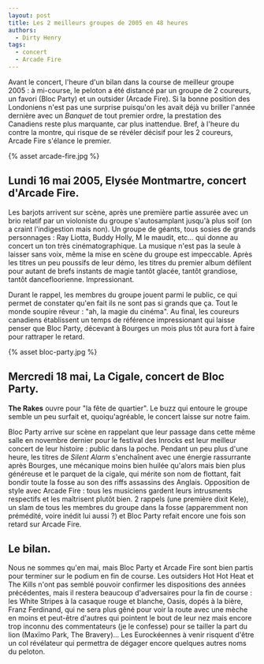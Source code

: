 ```yaml
---
layout: post
title: Les 2 meilleurs groupes de 2005 en 48 heures
authors:
  - Dirty Henry
tags:
  - concert
  - Arcade Fire
---
```


Avant le concert, l'heure d'un bilan dans la course de meilleur groupe 2005 : à
mi-course, le peloton a été distancé par un groupe de 2 coureurs, un favori
(Bloc Party) et un outsider (Arcade Fire). Si la bonne position des Londoniens
n'est pas une surprise puisqu'on les avait déjà vu briller l'année dernière avec
un _Banquet_ de tout premier ordre, la prestation des Canadiens reste plus
marquante, car plus inattendue. Bref, à l'heure du contre la montre, qui risque
de se révéler décisif pour les 2 coureurs, Arcade Fire s'élance le premier.

{% asset arcade-fire.jpg %}

## Lundi 16 mai 2005, Elysée Montmartre, concert d'Arcade Fire.

Les barjots arrivent sur scène, après une première partie assurée avec un brio
relatif par un violoniste du groupe s'autosamplant jusqu'à plus soif (on a
craint l'indigestion mais non). Un groupe de géants, tous sosies de grands
personnages : Ray Liotta, Buddy Holly, M le maudit, etc… qui donne au concert un
ton très cinématographique. La musique n'est pas la seule à laisser sans voix,
même la mise en scène du groupe est impeccable. Après les titres un peu poussifs
de leur démo, les titres du premier album défilent pour autant de brefs instants
de magie tantôt glacée, tantôt grandiose, tantôt dancefloorienne. Impressionant.

Durant le rappel, les membres du groupe jouent parmi le public, ce qui permet de
constater qu'en fait ils ne sont pas si grands que ça. Tout le monde soupire
rêveur : "ah, la magie du cinéma". Au final, les coureurs canadiens établissent
un temps de référence impressionant qui laisse penser que Bloc Party, décevant à
Bourges un mois plus tôt aura fort à faire pour rattraper le retard.

{% asset bloc-party.jpg %}

## Mercredi 18 mai, La Cigale, concert de Bloc Party.

**The Rakes** ouvre pour "la fête de quartier". Le buzz qui entoure le groupe
semble un peu surfait et, quoiqu'agréable, le concert laisse sur notre faim.

Bloc Party arrive sur scène en rappelant que leur passage dans cette même salle
en novembre dernier pour le festival des Inrocks est leur meilleur concert de
leur histoire : public dans la poche. Pendant un peu plus d'une heure, les
titres de _Silent Alarm_ s'enchaînent avec une énergie rassurrante après
Bourges, une mécanique moins bien huilée qu'alors mais bien plus généreuse et le
parquet de la cigale, qui mérite son nom de flottant, fait bondir toute la fosse
au son des riffs assassins des Anglais. Opposition de style avec Arcade Fire :
tous les musiciens gardent leurs intrusments respectifs et les maîtrisent plutôt
bien. 2 rappels (une première dixit Kele), un slam de tous les membres du groupe
dans la fosse (apparemment non prémédité, voire inédit lui aussi ?) et Bloc
Party refait encore une fois son retard sur Arcade Fire.

## Le bilan.

Nous ne sommes qu'en mai, mais Bloc Party et Arcade Fire sont bien partis pour
terminer sur le podium en fin de course. Les outsiders Hot Hot Heat et The Kills
n'ont pas semblé pouvoir confirmer les dispositions des années précédentes, mais
il restera beaucoup d'adversaires pour la fin de course : les White Stripes à la
casaque rouge et blanche, Oasis, dopés à la bière, Franz Ferdinand, qui ne sera
plus gêné pour voir la route avec une mèche en moins et peut-être d'autres qui
pointent le bout de leur nez mais encore trop inconnu des commentateurs (je le
confesse) pour se tailler la part du lion (Maxïmo Park, The Bravery)… Les
Eurockéennes à venir risquent d'être un col révélateur qui permettra de dégager
encore quelques autres noms du peloton.
